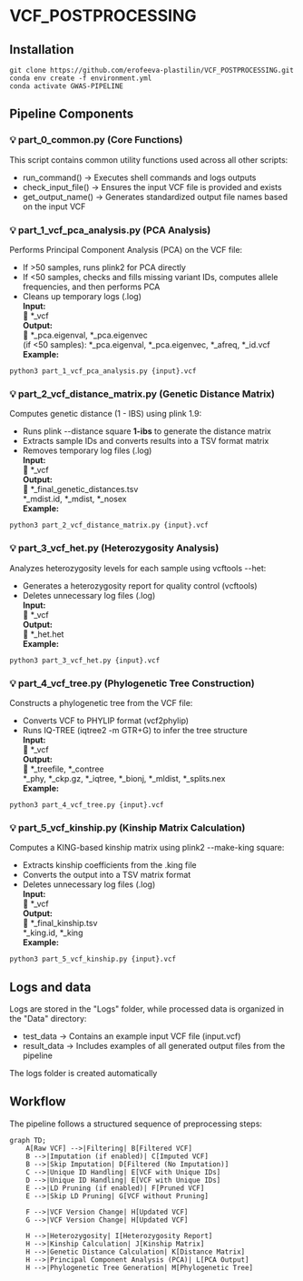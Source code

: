 # VCF_POSTPROCESSING
## Installation
```
git clone https://github.com/erofeeva-plastilin/VCF_POSTPROCESSING.git
conda env create -f environment.yml
conda activate GWAS-PIPELINE
```
## Pipeline Components
### 💡 **part_0_common.py (Core Functions)**                    
This script contains common utility functions used across all other scripts:                   
- run_command() → Executes shell commands and logs outputs                   
- check_input_file() → Ensures the input VCF file is provided and exists                   
- get_output_name() → Generates standardized output file names based on the input VCF                   

### 💡 **part_1_vcf_pca_analysis.py (PCA Analysis)**                    
Performs Principal Component Analysis (PCA) on the VCF file:                   
- If >50 samples, runs plink2 for PCA directly                   
- If <50 samples, checks and fills missing variant IDs, computes allele frequencies, and then performs PCA                   
- Cleans up temporary logs (.log)                   
**Input:**                   
📄 *_vcf                   
**Output:**                   
📄 *_pca.eigenval, *_pca.eigenvec                      
(if <50 samples): *_pca.eigenval, *_pca.eigenvec, *_afreq, *_id.vcf                   
**Example:**                   
```
python3 part_1_vcf_pca_analysis.py {input}.vcf
```

### 💡 **part_2_vcf_distance_matrix.py (Genetic Distance Matrix)**                    
Computes genetic distance (1 - IBS) using plink 1.9:                   
- Runs plink --distance square **1-ibs** to generate the distance matrix                   
- Extracts sample IDs and converts results into a TSV format matrix                   
- Removes temporary log files (.log)                   
**Input:**                   
📄 *_vcf                   
**Output:**                   
📄 *_final_genetic_distances.tsv                   
*_mdist.id, *_mdist, *_nosex                   
**Example:**                   
```
python3 part_2_vcf_distance_matrix.py {input}.vcf
```

### 💡 **part_3_vcf_het.py (Heterozygosity Analysis)**                   
Analyzes heterozygosity levels for each sample using vcftools --het:                   
- Generates a heterozygosity report for quality control (vcftools)                   
- Deletes unnecessary log files (.log)                   
**Input:**                   
📄 *_vcf                   
**Output:**                   
📄 *_het.het                   
**Example:**                   
```
python3 part_3_vcf_het.py {input}.vcf
```

### 💡 **part_4_vcf_tree.py (Phylogenetic Tree Construction)**                   
Constructs a phylogenetic tree from the VCF file:                   
- Converts VCF to PHYLIP format (vcf2phylip)                   
- Runs IQ-TREE (iqtree2 -m GTR+G) to infer the tree structure                   
**Input:**                   
📄 *_vcf                   
**Output:**                   
📄 *_treefile, *_contree                   
*_phy, *_ckp.gz, *_iqtree, *_bionj,  *_mldist, *_splits.nex                    
**Example:**                   
```
python3 part_4_vcf_tree.py {input}.vcf
```

### 💡 **part_5_vcf_kinship.py (Kinship Matrix Calculation)**                   
Computes a KING-based kinship matrix using plink2 --make-king square:                   

- Extracts kinship coefficients from the .king file
- Converts the output into a TSV matrix format
- Deletes unnecessary log files (.log)                   
**Input:**                   
📄 *_vcf                   
**Output:**                   
📄 *_final_kinship.tsv                   
*_king.id, *_king                   
**Example:**                   
```
python3 part_5_vcf_kinship.py {input}.vcf
```
## Logs and data
Logs are stored in the "Logs" folder, while processed data is organized in the "Data" directory:
- test_data → Contains an example input VCF file (input.vcf)
- result_data → Includes examples of all generated output files from the pipeline

The logs folder is created automatically

## **Workflow**
The pipeline follows a structured sequence of preprocessing steps:

```mermaid
graph TD;
    A[Raw VCF] -->|Filtering| B[Filtered VCF]
    B -->|Imputation (if enabled)| C[Imputed VCF]
    B -->|Skip Imputation| D[Filtered (No Imputation)]
    C -->|Unique ID Handling| E[VCF with Unique IDs]
    D -->|Unique ID Handling| E[VCF with Unique IDs]
    E -->|LD Pruning (if enabled)| F[Pruned VCF]
    E -->|Skip LD Pruning| G[VCF without Pruning]
    
    F -->|VCF Version Change| H[Updated VCF]
    G -->|VCF Version Change| H[Updated VCF]
    
    H -->|Heterozygosity| I[Heterozygosity Report]
    H -->|Kinship Calculation| J[Kinship Matrix]
    H -->|Genetic Distance Calculation| K[Distance Matrix]
    H -->|Principal Component Analysis (PCA)| L[PCA Output]
    H -->|Phylogenetic Tree Generation| M[Phylogenetic Tree]
```
